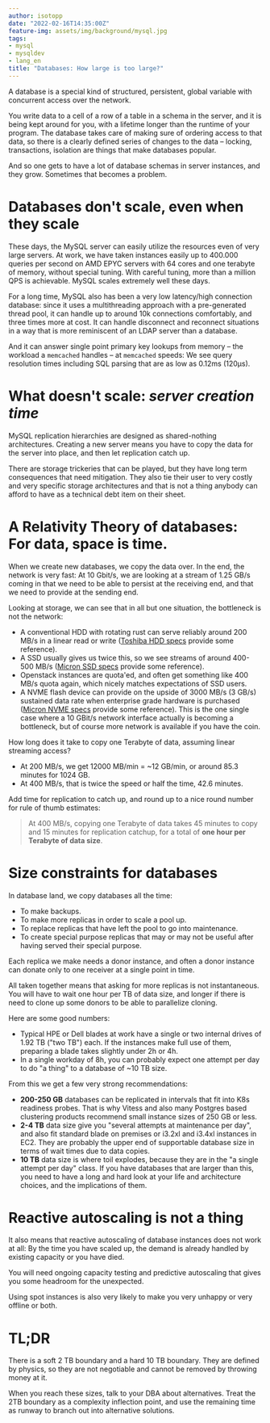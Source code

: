 ```yaml
---
author: isotopp
date: "2022-02-16T14:35:00Z"
feature-img: assets/img/background/mysql.jpg 
tags:
- mysql
- mysqldev
- lang_en
title: "Databases: How large is too large?"
---
```


A database is a special kind of structured, persistent, global variable with concurrent access over the network.

You write data to a cell of a row of a table in a schema in the server, and it is being kept around for you, with a lifetime longer than the runtime of your program.
The database takes care of making sure of ordering access to that data, so there is a clearly defined series of changes to the data – locking, transactions, isolation are things that make databases popular.

And so one gets to have a lot of database schemas in server instances, and they grow.
Sometimes that becomes a problem.

# Databases don't scale, even when they scale

These days, the MySQL server can easily utilize the resources even of very large servers.
At work, we have taken instances easily up to 400.000 queries per second on AMD EPYC servers with 64 cores and one terabyte of memory, without special tuning.
With careful tuning, more than a million QPS is achievable.
MySQL scales extremely well these days.

For a long time, MySQL also has been a very low latency/high connection database:
since it uses a multithreading approach with a pre-generated thread pool, it can handle up to around 10k connections comfortably, and three times more at cost.
It can handle disconnect and reconnect situations in a way that is more reminiscent of an LDAP server than a database.

And it can answer single point primary key lookups from memory – the workload a `memcached` handles – at `memcached` speeds:
We see query resolution times including SQL parsing that are as low as 0.12ms (120µs).

# What doesn't scale: _server creation time_

MySQL replication hierarchies are designed as shared-nothing architectures.
Creating a new server means you have to copy the data for the server into place, and then let replication catch up.

There are storage trickeries that can be played, but they have long term consequences that need mitigation.
They also tie their user to very costly and very specific storage architectures and that is not a thing anybody can afford to have as a technical debt item on their sheet.

# A Relativity Theory of databases: For data, space is time.

When we create new databases, we copy the data over.
In the end, the network is very fast: 
At 10  Gbit/s, we are looking at a stream of 1.25 GB/s coming in that we need to be able to persist at the receiving end, and that we need to provide at the sending end.

Looking at storage, we can see that in all but one situation, the bottleneck is not the network:

- A conventional HDD with rotating rust can serve reliably around 200 MB/s in a linear read or write ([Toshiba HDD specs](https://toshiba.semicon-storage.com/ap-en/storage/product/data-center-enterprise/cloud-scale-capacity/articles/mg07acaxxx.html) provide some reference).
- A SSD usually gives us twice this, so we see streams of around 400-500 MB/s ([Micron SSD specs](https://www.micron.com/-/media/client/global/documents/products/product-flyer/5300_product_brief.pdf?la=en) provide some reference).
- Openstack instances are quota'ed, and often get something like 400 MB/s quota again, which nicely matches expectations of SSD users.
- A NVME flash device can provide on the upside of 3000 MB/s (3 GB/s) sustained data rate when enterprise grade hardware is purchased ([Micron NVME specs](http://brochure.stebis.nl/Micron9300.pdf) provide some reference).
  This is the one single case where a 10 GBit/s network interface actually is becoming a bottleneck, but of course more network is available if you have the coin.

How long does it take to copy one Terabyte of data, assuming linear streaming access?

- At 200 MB/s, we get 12000 MB/min = ~12 GB/min, or around 85.3 minutes for 1024 GB.
- At 400 MB/s, that is twice the speed or half the time, 42.6 minutes.

Add time for replication to catch up, and round up to a nice round number for rule of thumb estimates:

> At 400 MB/s, copying one Terabyte of data takes 45 minutes to copy and 15 minutes for replication catchup, for a total of **one hour per Terabyte of data size**.

# Size constraints for databases

In database land, we copy databases all the time:

- To make backups.
- To make more replicas in order to scale a pool up.
- To replace replicas that have left the pool to go into maintenance.
- To create special purpose replicas that may or may not be useful after having served their special purpose.

Each replica we make needs a donor instance, and often a donor instance can donate only to one receiver at a single point in time.

All taken together means that asking for more replicas is not instantaneous.
You will have to wait one hour per TB of data size, and longer if there is need to clone up some donors to be able to parallelize cloning.

Here are some good numbers:

- Typical HPE or Dell blades at work have a single or two internal drives of 1.92 TB ("two TB") each.
  If the instances make full use of them, preparing a blade takes slightly under 2h or 4h.
- In a single workday of 8h, you can probably expect one attempt per day to do "a thing"  to a database of ~10 TB size.

From this we get a few very strong recommendations:

- **200-250 GB** databases can be replicated in intervals that fit into K8s readiness probes.
  That is why Vitess and also many Postgres based clustering products recommend small instance sizes of 250 GB or less.
- **2-4 TB** data size give you "several attempts at maintenance per day", and also fit standard blade on premises or i3.2xl and i3.4xl instances in EC2.
  They are probably the upper end of supportable database size in terms of wait times due to data copies.
- **10 TB** data size is where toil explodes, because they are in the "a single attempt per day" class. 
  If you have databases that are larger than this, you need to have a long and hard look at your life and architecture choices, and the implications of them.

# Reactive autoscaling is not a thing

It also means that reactive autoscaling of database instances does not work at all:
By the time you have scaled up, the demand is already handled by existing capacity or you have died.

You will need ongoing capacity testing and predictive autoscaling that gives you some headroom  for the unexpected.

Using spot instances is also very likely to make you very unhappy or very offline or both.

# TL;DR

There is a soft 2 TB boundary and a hard 10 TB boundary.
They are defined by physics, so they are not negotiable and cannot be removed by throwing money at it.

When you reach these sizes, talk to your DBA about alternatives.
Treat the 2TB boundary as a complexity inflection point, and use the remaining time as runway to branch out into alternative solutions.

